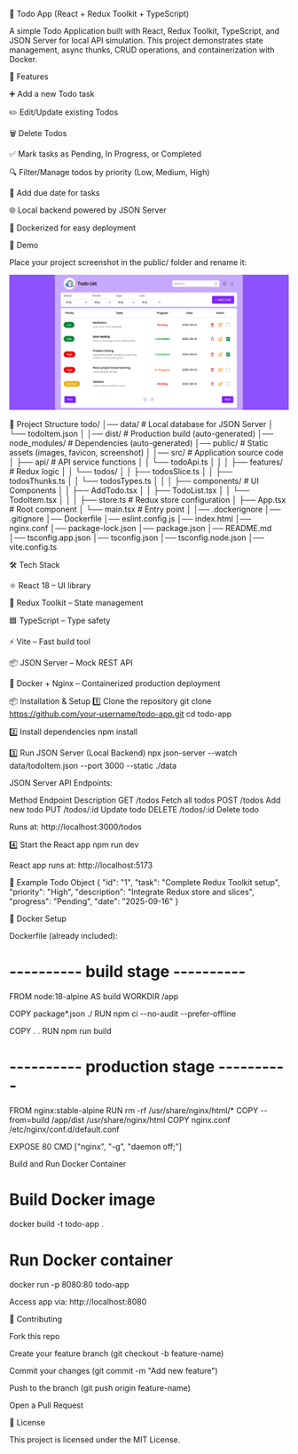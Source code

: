 📝 Todo App (React + Redux Toolkit + TypeScript)

A simple Todo Application built with React, Redux Toolkit, TypeScript, and JSON Server for local API simulation.
This project demonstrates state management, async thunks, CRUD operations, and containerization with Docker.

🚀 Features

➕ Add a new Todo task

✏️ Edit/Update existing Todos

🗑️ Delete Todos

✅ Mark tasks as Pending, In Progress, or Completed

🔍 Filter/Manage todos by priority (Low, Medium, High)

📅 Add due date for tasks

🌐 Local backend powered by JSON Server

🐳 Dockerized for easy deployment

📸 Demo

Place your project screenshot in the public/ folder and rename it:

![Todo App Screenshot](public/todo-screenshot.png)

📂 Project Structure
todo/
│── data/ # Local database for JSON Server
│ └── todoItem.json
│
│── dist/ # Production build (auto-generated)
│── node_modules/ # Dependencies (auto-generated)
│── public/ # Static assets (images, favicon, screenshot)
│
│── src/ # Application source code
│ ├── api/ # API service functions
│ │ └── todoApi.ts
│ │
│ ├── features/ # Redux logic
│ │ └── todos/
│ │ ├── todosSlice.ts
│ │ ├── todosThunks.ts
│ │ └── todosTypes.ts
│ │
│ ├── components/ # UI Components
│ │ ├── AddTodo.tsx
│ │ ├── TodoList.tsx
│ │ └── TodoItem.tsx
│ │
│ ├── store.ts # Redux store configuration
│ ├── App.tsx # Root component
│ └── main.tsx # Entry point
│
│── .dockerignore
│── .gitignore
│── Dockerfile
│── eslint.config.js
│── index.html
│── nginx.conf
│── package-lock.json
│── package.json
│── README.md
│── tsconfig.app.json
│── tsconfig.json
│── tsconfig.node.json
│── vite.config.ts

🛠️ Tech Stack

⚛️ React 18 – UI library

🧰 Redux Toolkit – State management

🟦 TypeScript – Type safety

⚡ Vite – Fast build tool

📦 JSON Server – Mock REST API

🐳 Docker + Nginx – Containerized production deployment

📦 Installation & Setup
1️⃣ Clone the repository
git clone https://github.com/your-username/todo-app.git
cd todo-app

2️⃣ Install dependencies
npm install

3️⃣ Run JSON Server (Local Backend)
npx json-server --watch data/todoItem.json --port 3000 --static ./data

JSON Server API Endpoints:

Method Endpoint Description
GET /todos Fetch all todos
POST /todos Add new todo
PUT /todos/:id Update todo
DELETE /todos/:id Delete todo

Runs at: http://localhost:3000/todos

4️⃣ Start the React app
npm run dev

React app runs at: http://localhost:5173

📌 Example Todo Object
{
"id": "1",
"task": "Complete Redux Toolkit setup",
"priority": "High",
"description": "Integrate Redux store and slices",
"progress": "Pending",
"date": "2025-09-16"
}

🐳 Docker Setup

Dockerfile (already included):

# ---------- build stage ----------

FROM node:18-alpine AS build
WORKDIR /app

COPY package\*.json ./
RUN npm ci --no-audit --prefer-offline

COPY . .
RUN npm run build

# ---------- production stage ----------

FROM nginx:stable-alpine
RUN rm -rf /usr/share/nginx/html/\*
COPY --from=build /app/dist /usr/share/nginx/html
COPY nginx.conf /etc/nginx/conf.d/default.conf

EXPOSE 80
CMD ["nginx", "-g", "daemon off;"]

Build and Run Docker Container

# Build Docker image

docker build -t todo-app .

# Run Docker container

docker run -p 8080:80 todo-app

Access app via: http://localhost:8080

🤝 Contributing

Fork this repo

Create your feature branch (git checkout -b feature-name)

Commit your changes (git commit -m "Add new feature")

Push to the branch (git push origin feature-name)

Open a Pull Request

📜 License

This project is licensed under the MIT License.
